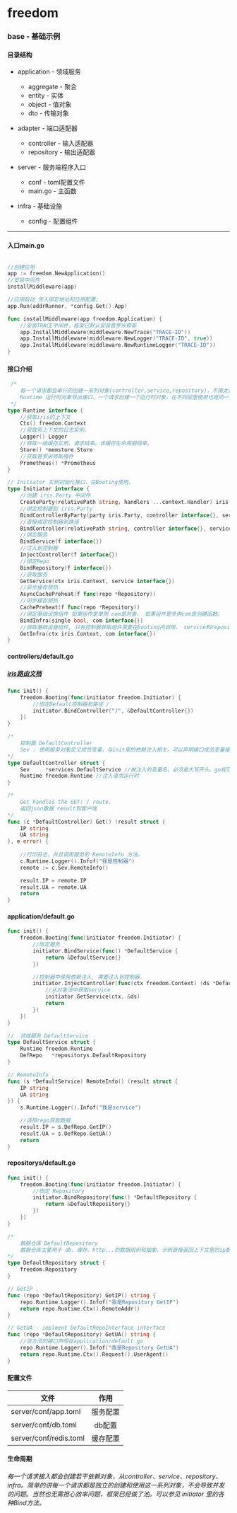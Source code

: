 # freedom
### base - 基础示例

#### 目录结构

- application - 领域服务
    - aggregate - 聚合
    - entity - 实体
    - object - 值对象
    - dto - 传输对象

- adapter - 端口适配器
    - controller - 输入适配器
    - repository - 输出适配器

- server - 服务端程序入口
    - conf - toml配置文件
    - main.go - 主函数

- infra - 基础设施
    - config - 配置组件


---
#### 入口main.go
```go

//创建应用
app := freedom.NewApplication()
//安装中间件
installMiddleware(app)

//应用启动 传入绑定地址和应用配置;
app.Run(addrRunner, *config.Get().App)

func installMiddleware(app freedom.Application) {
    //安装TRACE中间件，框架已默认安装普罗米修斯
    app.InstallMiddleware(middleware.NewTrace("TRACE-ID"))
    app.InstallMiddleware(middleware.NewLogger("TRACE-ID", true))
    app.InstallMiddleware(middleware.NewRuntimeLogger("TRACE-ID"))
}
```

#### 接口介绍
```go
 /*
    每一个请求都会串行的创建一系列对象(controller,service,repository)，不用太担心内存问题，因为底层有对象池。
    Runtime 运行时对象导出接口，一个请求创建一个运行时对象，在不同层里使用也是同一实例。
 */
type Runtime interface {
    //获取iris的上下文
    Ctx() freedom.Context
    //获取带上下文的日志实例。
    Logger() Logger
    //获取一级缓存实例，请求结束，该缓存生命周期结束。
    Store() *memstore.Store
    //获取普罗米修斯插件
    Prometheus() *Prometheus
}

// Initiator 实例初始化接口，在Booting使用。
type Initiator interface {
    //创建 iris.Party 中间件
    CreateParty(relativePath string, handlers ...context.Handler) iris.Party
    //绑定控制器到 iris.Party
    BindControllerByParty(party iris.Party, controller interface{}, service ...interface{})
    //直接绑定控制器到路径
    BindController(relativePath string, controller interface{}, service ...interface{})
    //绑定服务
    BindService(f interface{})
    //注入到控制器
    InjectController(f interface{})
    //绑定Repo
    BindRepository(f interface{})
    //获取服务
    GetService(ctx iris.Context, service interface{})
    //异步缓存预热
    AsyncCachePreheat(f func(repo *Repository))
    //同步缓存预热
    CachePreheat(f func(repo *Repository))
    //绑定基础设施组件 如果组件是单例 com是对象， 如果组件是多例com是创建函数。
    BindInfra(single bool, com interface{})
    //获取基础设施组件, 只有控制器获取组件需要在booting内调用， service和repository可直接依赖注入
    GetInfra(ctx iris.Context, com interface{})
}
```

#### controllers/default.go
##### [iris路由文档](https://github.com/kataras/iris/wiki/MVC)
```go
func init() {
    freedom.Booting(func(initiator freedom.Initiator) {
        //绑定Default控制器到路径 /
        initiator.BindController("/", &DefaultController{})
    })
}

/*
    控制器 DefaultController
    Sev : 使用服务对象定义成员变量，与init里的依赖注入相关。可以声明接口成员变量接收。
*/
type DefaultController struct {
    Sev     *services.DefaultService //被注入的变量名，必须是大写开头。go规范小写变量名，反射是无法注入的。
    Runtime freedom.Runtime //注入请求运行时
}

/* 
    Get handles the GET: / route.
    返回json数据 result到客户端
*/
func (c *DefaultController) Get() (result struct {
    IP string
    UA string
}, e error) {
    
    //打印日志，并且调用服务的 RemoteInfo 方法。
    c.Runtime.Logger().Infof("我是控制器")
    remote := c.Sev.RemoteInfo()

    result.IP = remote.IP
    result.UA = remote.UA
    return
}
```

#### application/default.go
```go
func init() {
    freedom.Booting(func(initiator freedom.Initiator) {
        //绑定服务
        initiator.BindService(func() *DefaultService {
            return &DefaultService{}
        })

        //控制器中使用依赖注入, 需要注入到控制器.
        initiator.InjectController(func(ctx freedom.Context) (ds *DefaultService) {
            //从对象池中获取service
            initiator.GetService(ctx, &ds)
            return
        })
    })
}

//  领域服务 DefaultService
type DefaultService struct {
    Runtime freedom.Runtime
    DefRepo   *repositorys.DefaultRepository
}

// RemoteInfo .
func (s *DefaultService) RemoteInfo() (result struct {
	IP string
	UA string
}) {
    s.Runtime.Logger().Infof("我是service")

    //调用repo获取数据
    result.IP = s.DefRepo.GetIP()
    result.UA = s.DefRepo.GetUA()
    return
}
```

#### repositorys/default.go
```go
func init() {
    freedom.Booting(func(initiator freedom.Initiator) {
        //绑定 Repository
        initiator.BindRepository(func() *DefaultRepository {
            return &DefaultRepository{}
        })
    })
}

/* 
    数据仓库 DefaultRepository 
    数据仓库主要用于 db、缓存、http...的数据组织和抽象，示例直接返回上下文里的ip数据。
*/
type DefaultRepository struct {
    freedom.Repository
}

// GetIP .
func (repo *DefaultRepository) GetIP() string {
    repo.Runtime.Logger().Infof("我是Repository GetIP")
    return repo.Runtime.Ctx().RemoteAddr()
}

// GetUA - implment DefaultRepoInterface interface
func (repo *DefaultRepository) GetUA() string {
    //该方法的接口声明在application/default.go
    repo.Runtime.Logger().Infof("我是Repository GetUA")
    return repo.Runtime.Ctx().Request().UserAgent()
}  
```

#### 配置文件

|文件 | 作用 |
| ----- | :---: |
|server/conf/app.toml|服务配置|
|server/conf/db.toml|db配置|
|server/conf/redis.toml|缓存配置|

#### 生命周期
###### 每一个请求接入都会创建若干依赖对象，从controller、service、repository、infra。简单的讲每一个请求都是独立的创建和使用这一系列对象，不会导致并发的问题。当然也无需担心效率问题，框架已经做了池。可以参见 initiator 里的各种Bind方法。